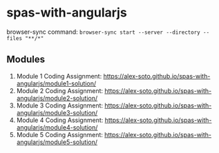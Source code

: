 # spas-with-angularjs
browser-sync command: `browser-sync start --server --directory --files "**/*"`
## Modules
1. Module 1 Coding Assignment: https://alex-soto.github.io/spas-with-angularjs/module1-solution/
2. Module 2 Coding Assignment: https://alex-soto.github.io/spas-with-angularjs/module2-solution/
3. Module 3 Coding Assignment: https://alex-soto.github.io/spas-with-angularjs/module3-solution/
4. Module 4 Coding Assignment: https://alex-soto.github.io/spas-with-angularjs/module4-solution/
5. Module 5 Coding Assignment: https://alex-soto.github.io/spas-with-angularjs/module5-solution/
